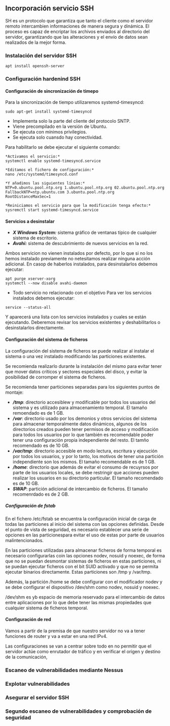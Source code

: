 ## Incorporación servicio SSH

SH es un protocolo que garantiza que tanto el cliente como el servidor remoto intercambien informaciones de manera segura y dinámica. El proceso es capaz de encriptar los archivos enviados al directorio del servidor, garantizando que las alteraciones y el envío de datos sean realizados de la mejor forma.

### Instalación del servidor SSH
```
apt install openssh-server
```

### Configuración hardenind SSH

#### Configuración de sincronización de timepo
Para la sincronización de tiempo utilizaremos systemd-timesyncd:
```
sudo apt-get install systemd-timesyncd
```
+ Implementa solo la parte del cliente del protocolo SNTP.
+ Viene precompilado en la versión de Ubuntu.
+ Se ejecuta con mínimos privilegios.
+ Se ejecuta solo cuansdo hay conectividad.

Para habilitarlo se debe ejecutar el siguiente comando:
```
*Activamos el servicio:*
systemctl enable systemd-timesyncd.service

*Editamos el fichero de configuración:*
nano /etc/systemd/timesyncd.conf

*Y añadimos las siguientes línias:*
NTP=0.ubuntu.pool.ntp.org 1.ubuntu.pool.ntp.org 02.ubuntu.pool.ntp.org
FallbackNTP=ntp.ubuntu.com 3.ubuntu.pool.ntp.org
RootDistanceMaxSec=1

*Reiniciamos el servicio para que la modificación tenga efecto:*
sysremctl start systemd-timesyncd.service
```

#### Servicios a desinstalar
+ ***X Windows System:*** sistema gráfico de ventanas típico de cualquier sistema de escritorio.
+ ***Avahi:*** sistema de descubrimiento de nuevos servicios en la red.

Ambos servicion no vienen instalados por defecto, por lo que si no los hemos instalado previamente no netesitamos realizar ninguna acción adicional. En casop de haberlos instalados, para desinstalarlos debemos ejecutar:
```
apt purge xserver-xorg
systemctl --now disable avahi-daemon
```

+ Todo servicio no relacionado con el objetivo
Para ver los servicios instalados debemos ejecutar:
```
service --status-all
```
Y aparecerá una lista con los servicios instalados y cuales se están ejecutando. Deberemos revisar los servicios existentes y deshabilitarlos o desinstalarlos directamente.

#### Configuración del sistema de ficheros
La configuración del sistema de ficheros se puede realizar al instalar el sistema o una vez instalado modificando las particiones existentes.

Se recomienda realizarlo durante la instalación del mismo para evitar tener que mover datos críticos y sectores especiales del disco, y evitar la posibilidad de corromper el sistema de ficheros.

Se recomienda tener particiones separadas para los siguientes puntos de montaje:
+ ***/tmp***: directorio accesiblew y modificable por todos los usuarios del sistema y es utilizado para almacenamiento temporal. El tamaño remoendado es de 1 GB.
+ ***/var***: directorio usado por los demonios y otros servicios del sistema para almacenar temporalmente datos dinámicos, algunos de los directorios creados pueden tener permisos de acceso y modificación para todos los usuarios por lo que también es recomendable poder tener una configuración propia independiente del resto. El tamño recomendado es de 10 GB.
+ ***/var/tmp***: directorio accesible en modo lectura, escritura y ejecución por todos los usuarios, y por lo tanto, los motivos de tener una partición independiente son los mismos. El tamaño recomendable es de 1 GB.
+ ***/home***: directorio que además de evitar el consumo de recuyrsos por parte de los usuarios locales, se debe restringir que acciones pueden realizar los usuarios en su directorio particular. El tamaño recomendado es de  10 GB.
+ ***SWAP***: partición adicional de intercambio de ficheros. El tamaño recomenrdado es de 2 GB.

##### Configuración de fstab
En el fichero /etc/fstab se encuentra la configuración inicial de carga de todas las particiones al inicio del sistema con las opciones definidas. Desde el punto de vista de seguridad, es necesario establecer una serie de opciones en las particionespara evitar el uso  de estas por parte de usuarios malintencionados.

En las particiones utilizadas para almacenar ficheros de forma temporal es necesario configurarlas coin las opciones nodev, nosuid y noexec, de forma que no se puedan desmontar sistemas de ficheros en estas particiones, ni se puedan ejecutar ficheros con el bit SUID activado y que no se permita ejecutar binarios directamente. Estas particiones son /tmp y /var/tmp.

Además, la partición /home se debe configurar con el modificador nodev y se debe configurar el dispositivo /dev/shm como nodev, nosuid y noexec.

/dev/shm es yb espacio de memoria reservado para el intercambio de datos entre aplicaciones por lo que debe tener las mismas propiedades que cualquier sistema de ficheros temporal.

#### Configuración de red
Vamos a partir de la premisa de que nuestro servidor no va a tener funciones de router y va a estar en una red IPv4.

Las configuraciones se van a centrar sobre todo en no permitir que el servidor actúe como enrutador de tráfico y en verificar el origen y destino de la comunicación, 

### Escaneo de vulnerabilidades mediante Nessus


### Explotar vulnerabilidades


### Asegurar el servidor SSH


### Segundo escaneo de vulnerabilidades y comprobación de seguridad

